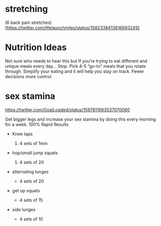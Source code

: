 
# stretching
(6 back pain stretches)[https://twitter.com/lifelaunchmiles/status/1582338413616693249]

# Nutrition Ideas
Not sure who needs to hear this but If you’re trying to eat different and unique meals every day... Stop. Pick 4-5 “go-to” meals that you rotate through. Simplify your eating and it will help you stay on track. Fewer decisions more control.


# sex stamina

https://twitter.com/GoalLoaded/status/1597811663537070080

Get bigger legs and increase your sex stamina by doing this every morning for a week. 
100% Rapid Results

- Knee taps 
	1. 4 sets of 1min

- hop/small jump squats 
	1. 4 sets of 20

- alternating lunges
	- 4 sets of 20

- get up squats
	- 4 sets of 15

- side lunges
	- 4 sets of 10
